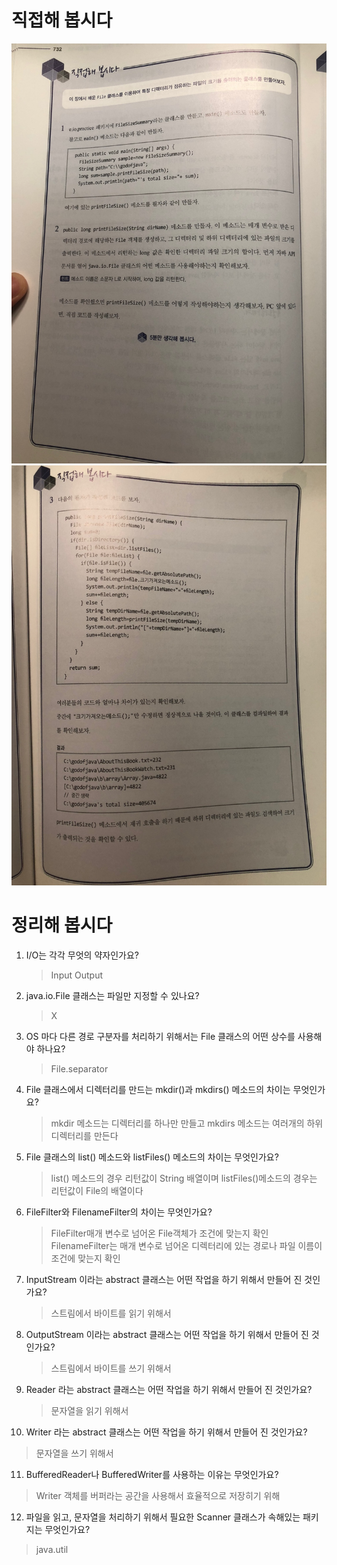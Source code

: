 # 직접해 봅시다

![img.png](img.png)
![img_1.png](img_1.png)

# 정리해 봅시다
1. I/O는 각각 무엇의 약자인가요?

   > Input Output

2. java.io.File 클래스는 파일만 지정할 수 있나요?

   > X

3. OS 마다 다른 경로 구분자를 처리하기 위해서는 File 클래스의 어떤 상수를 사용해야 하나요?

   > File.separator

4. File 클래스에서 디렉터리를 만드는 mkdir()과 mkdirs() 메소드의 차이는 무엇인가요?

   > mkdir 메소드는 디렉터리를 하나만 만들고 mkdirs 메소드는 여러개의 하위 디렉터리를 만든다

5. File 클래스의 list() 메소드와 listFiles() 메소드의 차이는 무엇인가요?

   > list() 메소드의 경우 리턴값이 String 배열이며 listFiles()메소드의 경우는 리턴값이 File의 배열이다

6. FileFilter와 FilenameFilter의 차이는 무엇인가요?

   > FileFilter매개 변수로 넘어온 File객체가 조건에 맞는지 확인 FilenameFilter는 매개 변수로 넘어온 디렉터리에 있는 경로나 파일 이름이 조건에 맞는지 확인

7. InputStream 이라는 abstract 클래스는 어떤 작업을 하기 위해서 만들어 진 것인가요?

   > 스트림에서 바이트를 읽기 위해서

8. OutputStream 이라는 abstract 클래스는 어떤 작업을 하기 위해서 만들어 진 것인가요?

   > 스트림에서 바이트를 쓰기 위해서

9. Reader 라는 abstract 클래스는 어떤 작업을 하기 위해서 만들어 진 것인가요?

   > 문자열을 읽기 위해서

10. Writer 라는 abstract 클래스는 어떤 작업을 하기 위해서 만들어 진 것인가요?

   > 문자열을 쓰기 위해서

11. BufferedReader나 BufferedWriter를 사용하는 이유는 무엇인가요?

   > Writer 객체를 버퍼라는 공간을 사용해서 효율적으로 저장히기 위해

12. 파일을 읽고, 문자열을 처리하기 위해서 필요한 Scanner 클래스가 속해있는 패키지는 무엇인가요?

   > java.util
